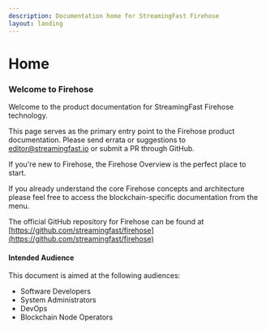```yaml
---
description: Documentation home for StreamingFast Firehose
layout: landing
---
```


# Home

### Welcome to Firehose&#x20;

Welcome to the product documentation for StreamingFast Firehose technology.&#x20;

This page serves as the primary entry point to the Firehose product documentation. Please send errata or suggestions to [editor@streamingfast.io](mailto:editor@streamingfast.io) or submit a PR through GitHub.

If you're new to Firehose, the Firehose Overview is the perfect place to start.&#x20;

If you already understand the core Firehose concepts and architecture please feel free to access the blockchain-specific documentation from the menu.&#x20;

The official GitHub repository for Firehose can be found at [https://github.com/streamingfast/firehose](https://github.com/streamingfast/firehose)

#### Intended Audience&#x20;

This document is aimed at the following audiences:

* Software Developers&#x20;
* System Administrators
* DevOps
* Blockchain Node Operators
